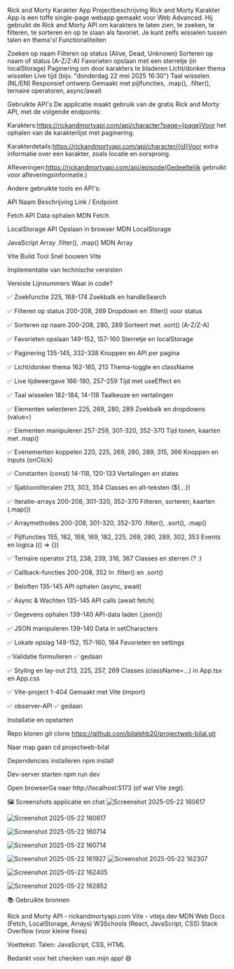  Rick and Morty Karakter App
Projectbeschrijving
Rick and Morty Karakter App is een toffe single-page webapp gemaakt voor Web Advanced. Hij gebruikt de Rick and Morty API om karakters te laten zien, te zoeken, te filteren, te sorteren en op te slaan als favoriet. Je kunt zelfs wisselen tussen talen en thema's!
Functionaliteiten

Zoeken op naam
Filteren op status (Alive, Dead, Unknown)
Sorteren op naam of status (A-Z/Z-A)
Favorieten opslaan met een sterretje (in localStorage)
Paginering om door karakters te bladeren
Licht/donker thema wisselen
Live tijd (bijv. "donderdag 22 mei 2025 16:30")
Taal wisselen (NL/EN)
Responsief ontwerp
Gemaakt met pijlfuncties, .map(), .filter(), ternaire operatoren, async/await

Gebruikte API's
De applicatie maakt gebruik van de gratis Rick and Morty API, met de volgende endpoints:

Karakters:https://rickandmortyapi.com/api/character?page={page}Voor het ophalen van de karakterlijst met paginering.

Karakterdetails:https://rickandmortyapi.com/api/character/{id}Voor extra informatie over een karakter, zoals locatie en oorsprong.

Afleveringen:https://rickandmortyapi.com/api/episode(Gedeeltelijk gebruikt voor afleveringsinformatie.)


Andere gebruikte tools en API's:



API Naam
Beschrijving
Link / Endpoint



Fetch API
Data ophalen
MDN Fetch


LocalStorage API
Opslaan in browser
MDN LocalStorage


JavaScript Array
.filter(), .map()
MDN Array


Vite Build Tool
Snel bouwen
Vite


Implementatie van technische vereisten



Vereiste
Lijnnummers
Waar in code?



✅ Zoekfunctie
225, 168-174
Zoekbalk en handleSearch


✅ Filteren op status
200-208, 269
Dropdown en .filter() voor status


✅ Sorteren op naam
200-208, 280, 289
Sorteert met .sort() (A-Z/Z-A)


✅ Favorieten opslaan
149-152, 157-160
Sterretje en localStorage


✅ Paginering
135-145, 332-338
Knoppen en API per pagina


✅ Licht/donker thema
162-165, 213
Thema-toggle en className


✅ Live tijdweergave
166-180, 257-259
Tijd met useEffect en <div>


✅ Taal wisselen
182-184, 14-118
Taalkeuze en vertalingen


✅ Elementen selecteren
225, 269, 280, 289
Zoekbalk en dropdowns (value=)


✅ Elementen manipuleren
257-259, 301-320, 352-370
Tijd tonen, kaarten met .map()


✅ Evenementen koppelen
220, 225, 269, 280, 289, 315, 366
Knoppen en inputs (onClick)


✅ Constanten (const)
14-118, 120-133
Vertalingen en states


✅ Sjabloonliteralen
213, 303, 354
Classes en alt-teksten (${...})


✅ Iteratie-arrays
200-208, 301-320, 352-370
Filteren, sorteren, kaarten (.map())


✅ Arraymethodes
200-208, 301-320, 352-370
.filter(), .sort(), .map()


✅ Pijlfuncties
155, 162, 168, 169, 182, 225, 269, 280, 289, 302, 353
Events en logica (() => {})


✅ Ternaire operator
213, 238, 239, 316, 367
Classes en sterren (? :)


✅ Callback-functies
200-208, 352
In .filter() en .sort()


✅ Beloften
135-145
API ophalen (async, await)


✅ Async & Wachten
135-145
API calls (await fetch)


✅ Gegevens ophalen
139-140
API-data laden (.json())


✅ JSON manipuleren
139-140
Data in setCharacters


✅ Lokale opslag
149-152, 157-160, 184
Favorieten en settings


✅Validatie formulieren
✅
gedaan


✅ Styling en lay-out
213, 225, 257, 269
Classes (className=...) in App.tsx en App.css


✅ Vite-project
1-404
Gemaakt met Vite (import)


✅ observer-API
✅
gedaan


Installatie en opstarten

Repo klonen
git clone https://github.com/bilalehb20/projectweb-bilal.git


Naar map gaan
cd projectweb-bilal


Dependencies installeren
npm install


Dev-server starten
npm run dev


Open browserGa naar http://localhost:5173 (of wat Vite zegt).


🖼️ Screenshots applicatie en chat
![Screenshot 2025-05-22 160617](https://github.com/user-attachments/assets/873d8e3e-1503-4059-9fed-bc2bed17eb35)

![Screenshot 2025-05-22 160617](https://github.com/user-attachments/assets/68171fa9-f9ad-445b-819f-3d04a329fb2c)

![Screenshot 2025-05-22 160714](https://github.com/user-attachments/assets/bf3ceaab-5026-44ac-97cc-d8327df2eb9a)

![Screenshot 2025-05-22 160714](https://github.com/user-attachments/assets/271e9f34-7d08-4687-a2d8-68fd4b10dafa)

![Screenshot 2025-05-22 161927](https://github.com/user-attachments/assets/0d33c560-2997-464c-9040-010c6e0d5913)
![Screenshot 2025-05-22 162307](https://github.com/user-attachments/assets/6d69dbd9-8ac4-4f56-a2aa-cc15ee931065)

![Screenshot 2025-05-22 162405](https://github.com/user-attachments/assets/b60fdd38-9d83-4e30-a808-f18c6092fc77)

![Screenshot 2025-05-22 162852](https://github.com/user-attachments/assets/9d21d281-fac1-4314-abaa-27a9ce2314e8)

📚 Gebruikte bronnen

Rick and Morty API - rickandmortyapi.com
Vite - vitejs.dev
MDN Web Docs (Fetch, LocalStorage, Arrays)
W3Schools (React, JavaScript, CSS)
Stack Overflow (voor kleine fixes)

Voettekst:
Talen: JavaScript, CSS, HTML

Bedankt voor het checken van mijn app! 😄
